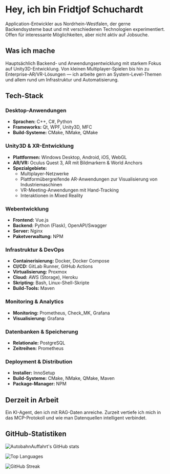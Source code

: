 # Hey, ich bin Fridtjof Schuchardt 

Application-Entwickler aus Nordrhein-Westfalen, der gerne Backendsysteme baut und mit verschiedenen Technologien experimentiert. Offen für interessante Möglichkeiten, aber nicht aktiv auf Jobsuche.

## Was ich mache

Hauptsächlich Backend- und Anwendungsentwicklung mit starkem Fokus auf Unity3D-Entwicklung. Von kleinen Multiplayer-Spielen bis hin zu Enterprise-AR/VR-Lösungen — ich arbeite gern an System-Level-Themen und allem rund um Infrastruktur und Automatisierung.

## Tech-Stack

### Desktop-Anwendungen
- **Sprachen:** C++, C#, Python
- **Frameworks:** Qt, WPF, Unity3D, MFC
- **Build-Systeme:** CMake, NMake, QMake

### Unity3D & XR-Entwicklung
- **Plattformen:** Windows Desktop, Android, iOS, WebGL
- **AR/VR:** Oculus Quest 3, AR mit Bildmarkern & World Anchors
- **Spezialgebiete:** 
  - Multiplayer-Netzwerke
  - Plattformübergreifende AR-Anwendungen zur Visualisierung von Industriemaschinen
  - VR-Meeting-Anwendungen mit Hand-Tracking
  - Interaktionen in Mixed Reality

### Webentwicklung
- **Frontend:** Vue.js
- **Backend:** Python (Flask), OpenAPI/Swagger
- **Server:** Nginx
- **Paketverwaltung:** NPM

### Infrastruktur & DevOps
- **Containerisierung:** Docker, Docker Compose
- **CI/CD:** GitLab Runner, GitHub Actions
- **Virtualisierung:** Proxmox
- **Cloud:** AWS (Storage), Heroku
- **Skripting:** Bash, Linux-Shell-Skripte
- **Build-Tools:** Maven

### Monitoring & Analytics
- **Monitoring:** Prometheus, Check_MK, Grafana
- **Visualisierung:** Grafana

### Datenbanken & Speicherung
- **Relationale:** PostgreSQL
- **Zeitreihen:** Prometheus

### Deployment & Distribution
- **Installer:** InnoSetup
- **Build-Systeme:** CMake, NMake, QMake, Maven
- **Package-Manager:** NPM

## Derzeit in Arbeit

Ein KI-Agent, den ich mit RAG-Daten anreiche. Zurzeit vertiefe ich mich in das MCP-Protokoll und wie man Datenquellen intelligent verbindet.

## GitHub-Statistiken

![AutobahnAuffahrt's GitHub stats](https://github-readme-stats.vercel.app/api?username=AutobahnAuffahrt&show_icons=true&theme=dark)

![Top Languages](https://github-readme-stats.vercel.app/api/top-langs/?username=AutobahnAuffahrt&layout=compact&theme=dark)

![GitHub Streak](https://github-readme-streak-stats.herokuapp.com/?user=AutobahnAuffahrt&theme=dark)

